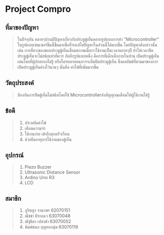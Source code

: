 # Project Compro
## ที่มาของปัญหา
> ในปัจจุบัน หลายๆบ้านมีปัญหาเกี่ยวกับประตูตู้เย็นหลายรูปแบบการทำ "Microcontroller" ในรูปแบบเซนเซอร์ชิ้นนี้ขึ้นมาเพื่อที่จะแก้ไขปัญหาในส่วนนี้ได้มากขึ้น โดยปัญหาดังกล่าวนั้น เช่น การที่ยางของขอบประตูตู้เย็นเสื่อมสภาพเมื่อเราใช้งานเป็นเวลาหลายๆปี ทำให้เวลาปิดประตูตู้เย็นจะไม่สนิทเท่าที่ควร กับอีกรูปแบบหนึ่ง คือการที่เด็กเล็กภายในบ้าน เปิดประตูตู้เย็นเล่นโดยที่ผู้ปกครองไม่รู้ หรือใครหลายคนอาจจะลืมปิดประตูตู้เย็น ซึ่งผลลัพธ์ที่ตามมาของการเปิดประตูตู้เย็นค้างไว้นานๆ นั่นคือ ค่าไฟที่เพิ่มมากขึ้น
## วัตถุประสงค์
> ป้องกันการปิดตู้เย็นไม่สนิทโดยใช้ Microcontrollerส่งสัญญาณเตือนให้ผู้ใช้งานได้รู้
## ข้อดี
> 1. ประหยัดค่าไฟ
> 2. เตือนความจำ
> 3. ใช้งานง่าย เข้าถึงทุกครัวเรือน
> 4. ช่วยยืดอายุการใช้งานของตู้เย็น
## อุปกรณ์
> 1. Piezo Buzzer
> 2. Ultrasonic Distance Sensor
> 3. Ardino Uno R3
> 4. LCD
## สมาชิก
> 1. ภูริชญา จานะพร 62070151
> 2. ณัชชา ธีระแนว 63070048
> 3. ณัฐธิดา เปล่งขำ 63070052
> 4. พิมพ์ชนก บุญทองนุ่ม 63070119
   
